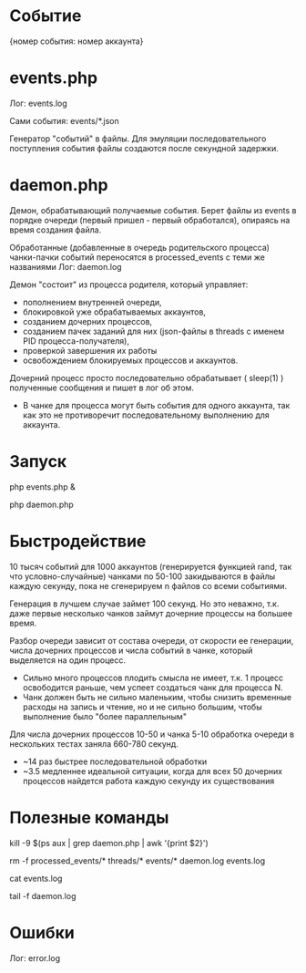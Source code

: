 # Событие
{номер события: номер аккаунта}

# events.php
Лог: events.log

Сами события: events/*.json

Генератор "событий" в файлы. Для эмуляции последовательного поступления события файлы создаются после секундной задержки.

# daemon.php
Демон, обрабатывающий получаемые события. Берет файлы из events в порядке очереди (первый пришел - первый обработался), опираясь на время создания файла.

Обработанные (добавленные в очередь родительского процесса) чанки-пачки событий переносятся в processed_events с теми же названиями
Лог: daemon.log

Демон "состоит" из процесса родителя, который управляет:

- пополнением внутренней очереди, 
- блокировкой уже обрабатываемых аккаунтов, 
- созданием дочерних процессов, 
- созданием пачек заданий для них (json-файлы в threads с именем PID процесса-получателя), 
- проверкой завершения их работы 
- освобождением блокируемых процессов и аккаунтов.

Дочерний процесс просто последовательно обрабатывает ( sleep(1) ) полученные сообщения и пишет в лог об этом.

- В чанке для процесса могут быть события для одного аккаунта, так как это не противоречит последовательному выполнению для аккаунта.

# Запуск

php events.php &

php daemon.php

# Быстродействие

10 тысяч событий  для 1000 аккаунтов (генерируется функцией rand, так что условно-случайные) чанками по 50-100 закидываются в файлы каждую секунду, пока не сгенерируем n файлов со всеми событиями.

Генерация в лучшем случае займет 100 секунд. Но это неважно, т.к. даже первые несколько чанков займут дочерние процессы на большее время.

Разбор очереди зависит от состава очереди, от скорости ее генерации, числа дочерних процессов и числа событий в чанке, который выделяется на один процесс.

- Сильно много процессов плодить смысла не имеет, т.к. 1 процесс освободится раньше, чем успеет создаться чанк для процесса N.
- Чанк должен быть не сильно маленьким, чтобы снизить временные расходы на запись и чтение, но и не сильно большим, чтобы выполнение было "более параллельным"

Для числа дочерних процессов 10-50 и чанка 5-10 обработка очереди в нескольких тестах заняла 660-780 секунд.

- ~14 раз быстрее последовательной обработки
- ~3.5 медленнее идеальной ситуации, когда для всех 50 дочерних процессов найдется работа каждую секунду их существования

# Полезные команды

kill -9  $(ps aux | grep daemon.php | awk '{print $2}')

rm -f processed_events/* threads/* events/* daemon.log events.log

cat events.log

tail -f daemon.log

# Ошибки

Лог: error.log
